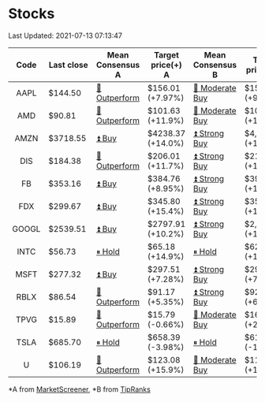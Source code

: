 # Stocks
Last Updated: 2021-07-13 07:13:47

|Code|Last close|Mean Consensus A|Target price(+) A|Mean Consensus B|Target price(+) B|
|:--:|-|-|-|-|-|
|AAPL|$144.50 |[🔼 Outperform](https://m.marketscreener.com/quote/stock/-4849/)|$156.01 (+7.97%)|[🔼 Moderate Buy](https://www.tipranks.com/stocks/aapl/forecast)|$158.27 (+9.27%)|
|AMD|$90.81 |[🔼 Outperform](https://m.marketscreener.com/quote/stock/-19475876/)|$101.63 (+11.9%)|[🔼 Moderate Buy](https://www.tipranks.com/stocks/amd/forecast)|$106.86 (+17.67%)|
|AMZN|$3718.55 |[⏫ Buy](https://m.marketscreener.com/quote/stock/-12864605/)|$4238.37 (+14.0%)|[⏫ Strong Buy](https://www.tipranks.com/stocks/amzn/forecast)|$4,299.35 (+15.59%)|
|DIS|$184.38 |[🔼 Outperform](https://m.marketscreener.com/quote/stock/-4842/)|$206.01 (+11.7%)|[⏫ Strong Buy](https://www.tipranks.com/stocks/dis/forecast)|$211.47 (+14.69%)|
|FB|$353.16 |[⏫ Buy](https://m.marketscreener.com/quote/stock/-10547141/)|$384.76 (+8.95%)|[⏫ Strong Buy](https://www.tipranks.com/stocks/fb/forecast)|$390.47 (+10.56%)|
|FDX|$299.67 |[⏫ Buy](https://m.marketscreener.com/quote/stock/-12585/)|$345.80 (+15.4%)|[⏫ Strong Buy](https://www.tipranks.com/stocks/fdx/forecast)|$355.45 (+18.61%)|
|GOOGL|$2539.51 |[⏫ Buy](https://m.marketscreener.com/quote/stock/-24203373/)|$2797.91 (+10.2%)|[⏫ Strong Buy](https://www.tipranks.com/stocks/googl/forecast)|$2,809.00 (+11.03%)|
|INTC|$56.73 |[⏸ Hold](https://m.marketscreener.com/quote/stock/-4829/)|$65.18 (+14.9%)|[⏸ Hold](https://www.tipranks.com/stocks/intc/forecast)|$62.81 (+12.18%)|
|MSFT|$277.32 |[⏫ Buy](https://m.marketscreener.com/quote/stock/-4835/)|$297.51 (+7.28%)|[⏫ Strong Buy](https://www.tipranks.com/stocks/msft/forecast)|$297.88 (+7.41%)|
|RBLX|$86.54 |[🔼 Outperform](https://m.marketscreener.com/quote/stock/-117793644/)|$91.17 (+5.35%)|[⏫ Strong Buy](https://www.tipranks.com/stocks/rblx/forecast)|$92.20 (+6.89%)|
|TPVG|$15.89 |[🔼 Outperform](https://m.marketscreener.com/quote/stock/-15933327/)|$15.79 (-0.66%)|[🔼 Moderate Buy](https://www.tipranks.com/stocks/tpvg/forecast)|$16.00 (+2.24%)|
|TSLA|$685.70 |[⏸ Hold](https://m.marketscreener.com/quote/stock/-6344549/)|$658.39 (-3.98%)|[⏸ Hold](https://www.tipranks.com/stocks/tsla/forecast)|$611.95 (-10.74%)|
|U|$106.19 |[🔼 Outperform](https://m.marketscreener.com/quote/stock/-112492634/)|$123.08 (+15.9%)|[🔼 Moderate Buy](https://www.tipranks.com/stocks/u/forecast)|$118.00 (+10.77%)|


*A from [MarketScreener](https://www.marketscreener.com), *B from [TipRanks](https://www.tipranks.com)
